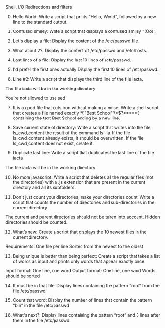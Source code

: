 Shell, I/O Redirections and filters


0. Hello World:
Write a script that prints “Hello, World”, followed by a new line to the standard output.

1. Confused smiley:
Write a script that displays a confused smiley "(Ôo)'.

2. Let's display a file:
Display the content of the /etc/passwd file.

3. What about 2?:
Display the content of /etc/passwd and /etc/hosts.

4. Last lines of a file:
Display the last 10 lines of /etc/passwd.

5. I'd prefer the first ones actually
Display the first 10 lines of /etc/passwd.

6. Line #2:
Write a script that displays the third line of the file iacta.

The file iacta will be in the working directory

You’re not allowed to use sed

7. It is a good file that cuts iron without making a noise:
Write a shell script that creates a file named exactly \*\\'"Best School"\'\\*$\?\*\*\*\*\*:) containing the text Best School ending by a new line.

8. Save current state of directory:
Write a script that writes into the file ls_cwd_content the result of the command ls -la. If the file ls_cwd_content already exists, it should be overwritten. If the file ls_cwd_content does not exist, create it.

9. Duplicate last line:
Write a script that duplicates the last line of the file iacta

The file iacta will be in the working directory

10. No more javascript:
Write a script that deletes all the regular files (not the directories) with a .js extension that are present in the current directory and all its subfolders.

11. Don't just count your directories, make your directories count:
Write a script that counts the number of directories and sub-directories in the current directory.

The current and parent directories should not be taken into account.
Hidden directories should be counted.

12. What’s new:
Create a script that displays the 10 newest files in the current directory.

Requirements:
One file per line
Sorted from the newest to the oldest

13. Being unique is better than being perfect:
Create a script that takes a list of words as input and prints only words that appear exactly once.

Input format: One line, one word
Output format: One line, one word
Words should be sorted

14. It must be in that file:
Display lines containing the pattern “root” from the file /etc/passwd

15. Count that word:
Display the number of lines that contain the pattern “bin” in the file /etc/passwd

16. What's next?:
Display lines containing the pattern “root” and 3 lines after them in the file /etc/passwd.
